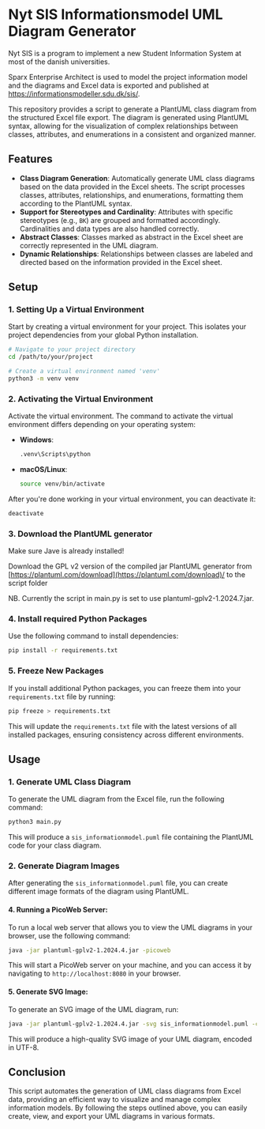 # Nyt SIS Informationsmodel UML Diagram Generator

Nyt SIS is a program to implement a new Student Information System at most of the danish universities.

Sparx Enterprise Architect is used to model the project information model and the diagrams and Excel data is exported and published at https://informationsmodeller.sdu.dk/sis/.

This repository provides a script to generate a PlantUML class diagram from the structured Excel file export.
The diagram is generated using PlantUML syntax, allowing for the visualization of complex relationships between classes, attributes, and enumerations in a consistent and organized manner.

## Features

- **Class Diagram Generation**: Automatically generate UML class diagrams based on the data provided in the Excel sheets. The script processes classes, attributes, relationships, and enumerations, formatting them according to the PlantUML syntax.
- **Support for Stereotypes and Cardinality**: Attributes with specific stereotypes (e.g., `BK`) are grouped and formatted accordingly. Cardinalities and data types are also handled correctly.
- **Abstract Classes**: Classes marked as abstract in the Excel sheet are correctly represented in the UML diagram.
- **Dynamic Relationships**: Relationships between classes are labeled and directed based on the information provided in the Excel sheet.

## Setup

### 1. Setting Up a Virtual Environment

Start by creating a virtual environment for your project. This isolates your project dependencies from your global Python installation.

```bash
# Navigate to your project directory
cd /path/to/your/project

# Create a virtual environment named 'venv'
python3 -m venv venv
```

### 2. Activating the Virtual Environment

Activate the virtual environment. The command to activate the virtual environment differs depending on your operating system:

- **Windows**:
  ```bash
  .venv\Scripts\python
  ```
- **macOS/Linux**:
  ```bash
  source venv/bin/activate
  ```

After you're done working in your virtual environment, you can deactivate it:

```bash
deactivate
```

### 3. Download the PlantUML generator

Make sure Jave is already installed!

Download the GPL v2 version of the compiled jar PlantUML generator from [https://plantuml.com/download](https://plantuml.com/download)/ to the script folder

NB. Currently the script in main.py is set to use plantuml-gplv2-1.2024.7.jar.

### 4. Install required Python Packages

Use the following command to install dependencies:

```bash
pip install -r requirements.txt
```

### 5. Freeze New Packages

If you install additional Python packages, you can freeze them into your `requirements.txt` file by running:

```bash
pip freeze > requirements.txt
```

This will update the `requirements.txt` file with the latest versions of all installed packages, ensuring consistency across different environments.

## Usage

### 1. Generate UML Class Diagram

To generate the UML diagram from the Excel file, run the following command:

```bash
python3 main.py
```

This will produce a `sis_informationmodel.puml` file containing the PlantUML code for your class diagram.

### 2. Generate Diagram Images

After generating the `sis_informationmodel.puml` file, you can create different image formats of the diagram using PlantUML. 

#### 4. Running a PicoWeb Server:

To run a local web server that allows you to view the UML diagrams in your browser, use the following command:

```bash
java -jar plantuml-gplv2-1.2024.4.jar -picoweb
```

This will start a PicoWeb server on your machine, and you can access it by navigating to `http://localhost:8080` in your browser.

#### 5. Generate SVG Image:

To generate an SVG image of the UML diagram, run:

```bash
java -jar plantuml-gplv2-1.2024.4.jar -svg sis_informationmodel.puml -charset UTF-8
```

This will produce a high-quality SVG image of your UML diagram, encoded in UTF-8.

## Conclusion

This script automates the generation of UML class diagrams from Excel data, providing an efficient way to visualize and manage complex information models. By following the steps outlined above, you can easily create, view, and export your UML diagrams in various formats.
